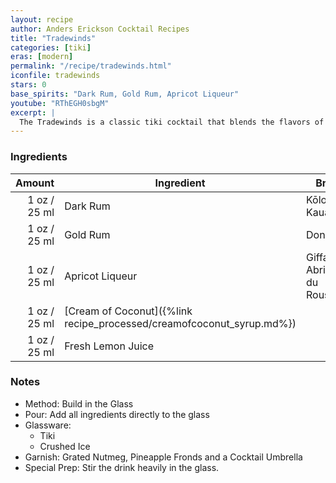 ```yaml
---
layout: recipe
author: Anders Erickson Cocktail Recipes
title: "Tradewinds"
categories: [tiki]
eras: [modern]
permalink: "/recipe/tradewinds.html"
iconfile: tradewinds
stars: 0
base_spirits: "Dark Rum, Gold Rum, Apricot Liqueur"
youtube: "RThEGH0sbgM"
excerpt: |
  The Tradewinds is a classic tiki cocktail that blends the flavors of rum, apricot, coconut, and citrus.
---
```


### Ingredients

| Amount | Ingredient                                                  | Brand                         |
| -----: | ----------------------------------------------------------- | ----------------------------- |
|   1 oz / 25 ml | Dark Rum                                                    | Kōloa Kaua'i                  |
|   1 oz / 25 ml | Gold Rum                                                    | Don Q                         |
|   1 oz / 25 ml | Apricot Liqueur                                             | Giffard Abricot du Roussillon |
|   1 oz / 25 ml | [Cream of Coconut]({%link recipe_processed/creamofcoconut_syrup.md%}) |
|   1 oz / 25 ml | Fresh Lemon Juice                                           |

### Notes

- Method: Build in the Glass
- Pour: Add all ingredients directly to the glass
- Glassware:
  - Tiki
  - Crushed Ice
- Garnish: Grated Nutmeg, Pineapple Fronds and a Cocktail Umbrella
- Special Prep: Stir the drink heavily in the glass.
